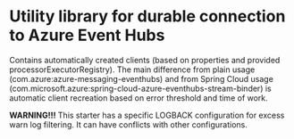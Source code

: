# Utility library for durable connection to Azure Event Hubs
Contains automatically created clients (based on properties and 
provided processorExecutorRegistry).
The main difference from plain usage (com.azure:azure-messaging-eventhubs) and 
from Spring Cloud usage (com.microsoft.azure:spring-cloud-azure-eventhubs-stream-binder) 
is automatic client recreation based on error threshold and time of work.

**WARNING!!!** This starter has a specific LOGBACK configuration for excess warn 
log filtering. It can have conflicts with other configurations.
  